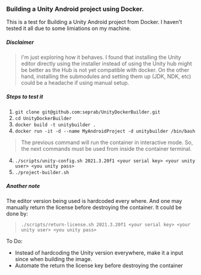 ### Building a Unity Android project using Docker.
This is a test for Building a Unity Android project from Docker. I haven't tested it all due to some limiations on my machine.

##### Disclaimer
> I'm just exploring how it behaves. I found that installing the Unity editor directly using the installer instead of using the Unity hub might be better as the Hub is not yet compatible with docker. On the other hand, installing the submodules and setting them up (JDK, NDK, etc) could be a headache if using manual setup. 

##### Steps to test it
1. `git clone git@github.com:seprab/UnityDockerBuilder.git`
2. `cd UnityDockerBuilder`
2. `docker build -t unitybuilder .`
3. `docker run -it -d --name MyAndroidProject -d unitybuilder /bin/bash`
> The previous command will run the container in interactive mode. So, the next commands must be used from inside the container terminal.
4. `./scripts/unity-config.sh 2021.3.20f1 <your serial key> <your unity user> <you unity pass>`
5. `./project-builder.sh`

##### Another note
The editor version being used is hardcoded every where. And one may manually return the license before destroying the container. It could be done by:
> `./scripts/return-license.sh 2021.3.20f1 <your serial key> <your unity user> <you unity pass>`

To Do:
- Instead of hardcoding the Unity version everywhere, make it a input since when building the image.
- Automate the return the license key before destroying the container

